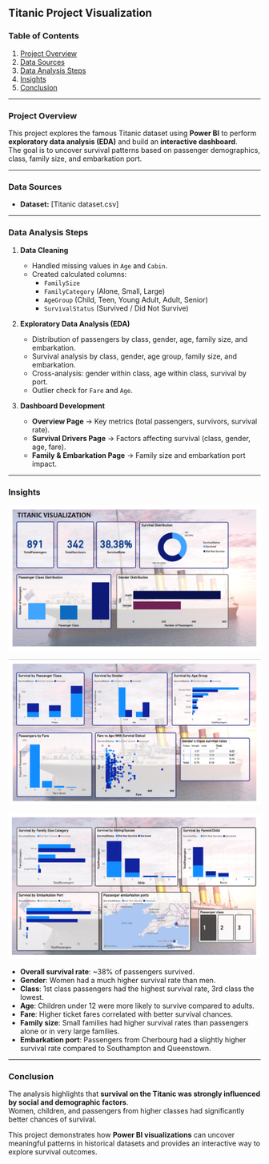 ## Titanic Project Visualization

### Table of Contents
1. [Project Overview](#-project-overview)  
2. [Data Sources](#-data-sources)  
3. [Data Analysis Steps](#-data-analysis-steps)  
4. [Insights](#-insights)  
5. [Conclusion](#-conclusion)  

---

###  Project Overview
This project explores the famous Titanic dataset using **Power BI** to perform **exploratory data analysis (EDA)** and build an **interactive dashboard**.  
The goal is to uncover survival patterns based on passenger demographics, class, family size, and embarkation port.

---

###  Data Sources
- **Dataset:** [Titanic dataset.csv]  

---

### Data Analysis Steps
1. **Data Cleaning**
   - Handled missing values in `Age` and `Cabin`.  
   - Created calculated columns:
     - `FamilySize`
     - `FamilyCategory` (Alone, Small, Large)  
     - `AgeGroup` (Child, Teen, Young Adult, Adult, Senior)  
     - `SurvivalStatus` (Survived / Did Not Survive)  

2. **Exploratory Data Analysis (EDA)**
   - Distribution of passengers by class, gender, age, family size, and embarkation.  
   - Survival analysis by class, gender, age group, family size, and embarkation.  
   - Cross-analysis: gender within class, age within class, survival by port.  
   - Outlier check for `Fare` and `Age`.  

3. **Dashboard Development**
   - **Overview Page** → Key metrics (total passengers, survivors, survival rate).  
   - **Survival Drivers Page** → Factors affecting survival (class, gender, age, fare).  
   - **Family & Embarkation Page** → Family size and embarkation port impact.  

---

###  Insights

![Overview](Overview.png)

![Survival_drivers](Survival_drivers.png)

![Family_and_embarkation](Family_and_embarkation.png)


- **Overall survival rate**: ~38% of passengers survived.  
- **Gender**: Women had a much higher survival rate than men.  
- **Class**: 1st class passengers had the highest survival rate, 3rd class the lowest.  
- **Age**: Children under 12 were more likely to survive compared to adults.  
- **Fare**: Higher ticket fares correlated with better survival chances.  
- **Family size**: Small families had higher survival rates than passengers alone or in very large families.  
- **Embarkation port**: Passengers from Cherbourg had a slightly higher survival rate compared to Southampton and Queenstown.  

---

### Conclusion
The analysis highlights that **survival on the Titanic was strongly influenced by social and demographic factors**.  
Women, children, and passengers from higher classes had significantly better chances of survival.  

This project demonstrates how **Power BI visualizations** can uncover meaningful patterns in historical datasets and provides an interactive way to explore survival outcomes.  
